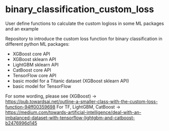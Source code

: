 # binary_classification_custom_loss
User define functions to calculate the custom logloss in some ML packages and an example

Repository to introduce the custom loss function for binary classification in different python ML packages:
- XGBoost core API
- XGBoost sklearn API
- LightGBM sklearn API
- CatBoost core API
- TensorFlow core API
- basic model for a Titanic dataset (XGBoost sklearn API)
- basic model for TensorFlow

For some wording, please see (XGBoost) -> https://pub.towardsai.net/outline-a-smaller-class-with-the-custom-loss-function-94ff00359698
For TF, LightGBM, CatBoost -> https://medium.com/towards-artificial-intelligence/deal-with-an-imbalanced-dataset-with-tensorflow-lightgbm-and-catboost-b2476996d145

